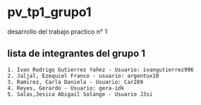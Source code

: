 # pv_tp1_grupo1
desarrollo del trabajo practico n° 1

## lista de integrantes del grupo 1

    1. Ivan Rodrigo Gutierrez Yañez - Usuario: ivangutierrez996
    2. Jaljal, Ezequiel Franco - usuario: argentux10 
    3. Ramirez, Carla Daniela - Usuario: Car289
    4. Reyes, Gerardo - Usuario: gera-idk
    5. Salas,Jesica Abigail Solange - Usuario J3si